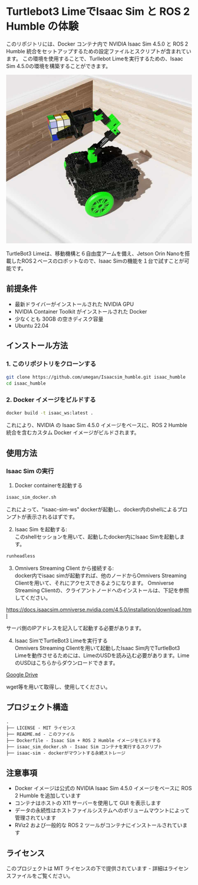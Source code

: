 # Turtlebot3 LimeでIsaac Sim と ROS 2 Humble の体験

このリポジトリには、Docker コンテナ内で NVIDIA Isaac Sim 4.5.0 と ROS 2 Humble 統合をセットアップするための設定ファイルとスクリプトが含まれています。
この環境を使用することで、Turllebot Limeを実行するための、Isaac Sim 4.5.0の環境を構築することができます。

![TurtleBot3 Limeシミュレーション](img/lime2.jpg)

TurtleBot3 Limeは、移動機構と６自由度アームを備え、Jetson Orin Nanoを搭載したROS２ベースのロボットなので、Isaac Simの機能を１台で試すことが可能です。

## 前提条件

- 最新ドライバーがインストールされた NVIDIA GPU
- NVIDIA Container Toolkit がインストールされた Docker
- 少なくとも 30GB の空きディスク容量
- Ubuntu 22.04 

## インストール方法

### 1. このリポジトリをクローンする

```bash
git clone https://github.com/umegan/Isaacsim_humble.git isaac_humble
cd isaac_humble
```

### 2. Docker イメージをビルドする

```bash
docker build -t isaac_ws:latest .
```

これにより、NVIDIA の Isaac Sim 4.5.0 イメージをベースに、ROS 2 Humble 統合を含むカスタム Docker イメージがビルドされます。

## 使用方法


### Isaac Sim の実行

1. Docker containerを起動する

```bash
isaac_sim_docker.sh
```

これによって、"isaac-sim-ws" dockerが起動し、docker内のshellによるプロンプトが表示されるはずです。

2. Isaac Sim を起動する:  
このshellセッションを用いて、起動したdocker内にIsaac Simを起動します。

```bash
runheadless
```

3. Omnivers Streaming Client から接続する:  
docker内でisaac simが起動すれば、他のノードからOmnivers Streaming Clientを用いて、それにアクセスできるようになります。
Omniverse Streaming Clientの、クライアントノードへのインストールは、下記を参照してください。

https://docs.isaacsim.omniverse.nvidia.com/4.5.0/installation/download.html

サーバ側のIPアドレスを記入して起動する必要があります。

4. Isaac SimでTurtleBot3 Limeを実行する  
Omnivers Streaming Clientを用いて起動したIsaac Sim内でTurtleBot3 Limeを動作させるためには、LimeのUSDを読み込む必要があります。LimeのUSDはこちらからダウンロードできます。

[Google Drive](https://drive.google.com/file/d/1zj03J05ni0jtlqXg845xG0uTzDkCmqzE/view?usp=sharing)

wget等を用いて取得し、使用してください。

## プロジェクト構造

```
.
├── LICENSE - MIT ライセンス
├── README.md - このファイル
├── Dockerfile - Isaac Sim + ROS 2 Humble イメージをビルドする
├── isaac_sim_docker.sh - Isaac Sim コンテナを実行するスクリプト
├── isaac-sim - dockerがマウントする永続ストレージ
```

## 注意事項

- Docker イメージは公式の NVIDIA Isaac Sim 4.5.0 イメージをベースに ROS 2 Humble を追加しています
- コンテナはホストの X11 サーバーを使用して GUI を表示します
- データの永続性はホストファイルシステムへのボリュームマウントによって管理されています
- RViz2 および一般的な ROS 2 ツールがコンテナにインストールされています

## ライセンス

このプロジェクトは MIT ライセンスの下で提供されています - 詳細はライセンスファイルをご覧ください。
